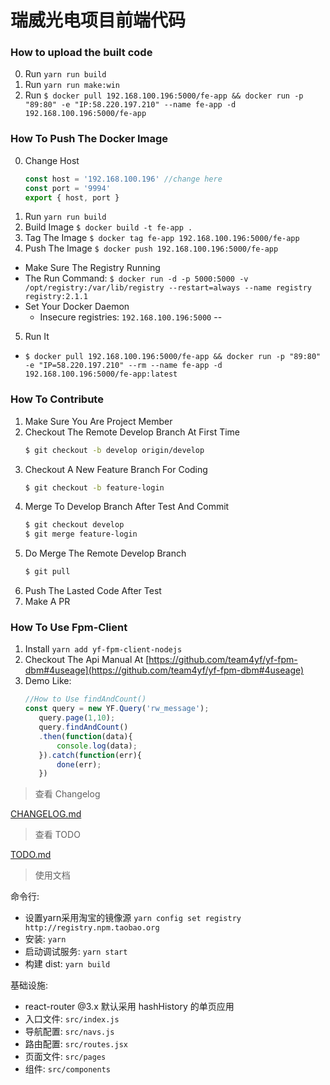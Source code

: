 # 瑞威光电项目前端代码

### How to upload the built code
0. Run `yarn run build`
2. Run `yarn run make:win`
3. Run `$ docker pull 192.168.100.196:5000/fe-app && docker run -p "89:80" -e "IP:58.220.197.210" --name fe-app -d 192.168.100.196:5000/fe-app`

### How To Push The Docker Image
0. Change Host
    ```javascript
    const host = '192.168.100.196' //change here
    const port = '9994'
    export { host, port }
    ```
1. Run `yarn run build`
2. Build Image `$ docker build -t fe-app .`
3. Tag The Image `$ docker tag fe-app 192.168.100.196:5000/fe-app`
4. Push The Image `$ docker push 192.168.100.196:5000/fe-app`
  - Make Sure The Registry Running
  - The Run Command: `$ docker run -d -p 5000:5000 -v /opt/registry:/var/lib/registry --restart=always --name registry registry:2.1.1`
  - Set Your Docker Daemon 
    - Insecure registries: `192.168.100.196:5000`
--
5. Run It
  - `$ docker pull 192.168.100.196:5000/fe-app && docker run -p "89:80" -e "IP=58.220.197.210" --rm --name fe-app -d 192.168.100.196:5000/fe-app:latest`


### How To Contribute
1. Make Sure You Are Project Member
2. Checkout The Remote Develop Branch At First Time
     ```bash
     $ git checkout -b develop origin/develop
     ```
3. Checkout A New Feature Branch For Coding
     ```bash
     $ git checkout -b feature-login
     ```
4. Merge To Develop Branch After Test And Commit
     ```bash
     $ git checkout develop
     $ git merge feature-login
     ```
5. Do Merge The Remote Develop Branch
     ```bash
     $ git pull
     ```
6. Push The Lasted Code After Test
7. Make A PR

### How To Use Fpm-Client
1. Install `yarn add yf-fpm-client-nodejs`
2. Checkout The Api Manual At [https://github.com/team4yf/yf-fpm-dbm#4useage](https://github.com/team4yf/yf-fpm-dbm#4useage)
3. Demo Like: 
     ```javascript
     //How to Use findAndCount()
     const query = new YF.Query('rw_message');
        query.page(1,10);
        query.findAndCount()
        .then(function(data){
            console.log(data);
        }).catch(function(err){
            done(err);
        })
     ```
> 查看 Changelog

[CHANGELOG.md](./CHANGELOG.md)

> 查看 TODO

[TODO.md](./TODO.md)

> 使用文档

命令行:
* 设置yarn采用淘宝的镜像源 `yarn config set registry http://registry.npm.taobao.org`
* 安装: `yarn` 
* 启动调试服务: `yarn start`
* 构建 dist: `yarn build`

基础设施:

* react-router @3.x 默认采用 hashHistory 的单页应用
* 入口文件: `src/index.js`
* 导航配置: `src/navs.js`
* 路由配置: `src/routes.jsx`
* 页面文件: `src/pages`
* 组件: `src/components`


